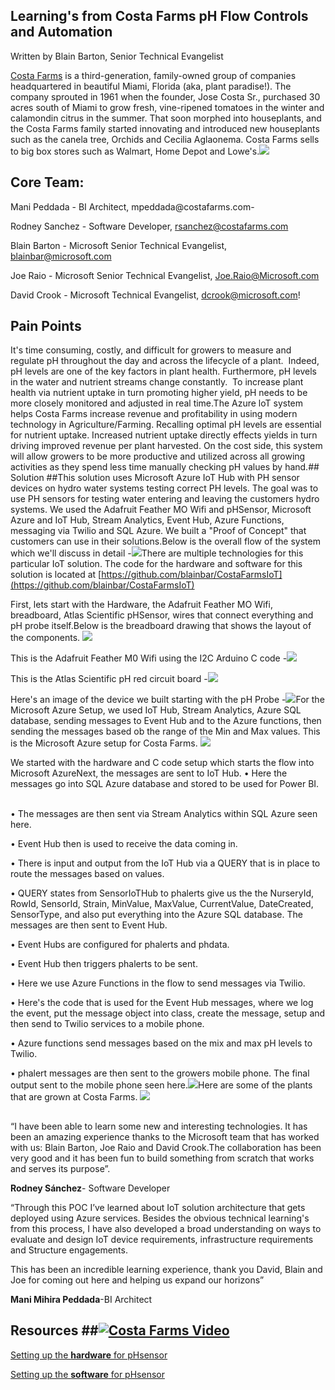 ## Learning's from Costa Farms pH Flow Controls and Automation

Written by Blain Barton, Senior Technical Evangelist

[Costa Farms](http://http://www.costafarms.com/) is a third-generation, family-owned group of companies headquartered in beautiful Miami, Florida (aka, plant paradise!). The company sprouted in 1961 when the founder, Jose Costa Sr., purchased 30 acres south of Miami to grow fresh, vine-ripened tomatoes in the winter and calamondin citrus in the summer. That soon morphed into houseplants, and the Costa Farms family started innovating and introduced new houseplants such as the canela tree, Orchids and Cecilia Aglaonema. Costa Farms sells to big box stores such as Walmart, Home Depot and Lowe's.![](https://github.com/blainbar/techcasestudies-private/blob/master/images/CostaTablestech.png)

## Core Team: ##

Mani Peddada - BI Architect, mpeddada@costafarms.com- 

Rodney Sanchez - Software Developer, rsanchez@costafarms.com

Blain Barton - Microsoft Senior Technical Evangelist, blainbar@microsoft.com

Joe Raio - Microsoft Senior Technical Evangelist, Joe.Raio@Microsoft.com

David Crook - Microsoft Technical Evangelist, dcrook@microsoft.com!

[](https://github.com/blainbar/techcasestudies-private/blob/master/images/CostaCore.png)
## Pain Points ##

It's time consuming, costly, and difficult for growers to measure and regulate pH throughout the day and across the lifecycle of a plant.  Indeed, pH levels are one of the key factors in plant health. Furthermore, pH levels in the water and nutrient streams change constantly.  To increase plant health via nutrient uptake in turn promoting higher yield, pH needs to be more closely monitored and adjusted in real time.The Azure loT system helps Costa Farms increase revenue and profitability in using modern technology in Agriculture/Farming. Recalling optimal pH levels are essential for nutrient uptake. Increased nutrient uptake directly effects yields in turn driving improved revenue per plant harvested. On the cost side, this system will allow growers to be more productive and utilized across all growing activities as they spend less time manually checking pH values by hand.## Solution ##This solution uses Microsoft Azure IoT Hub with PH sensor devices on hydro water systems testing correct PH levels. The goal was to use PH sensors for testing water entering and leaving the customers hydro systems. We used the Adafruit Feather MO Wifi and pHSensor, Microsoft Azure and IoT Hub, Stream Analytics, Event Hub, Azure Functions, messaging via Twilio and SQL Azure. We built a "Proof of Concept" that customers can use in their solutions.Below is the overall flow of the system which we'll discuss in detail -![](https://github.com/blainbar/techcasestudies-private/blob/master/images/CostaIoT1.PNG)There are multiple technologies for this particular IoT solution. The code for the hardware and software for this solution is located at [https://github.com/blainbar/CostaFarmsIoT](https://github.com/blainbar/CostaFarmsIoT) 

First, lets start with the Hardware, the Adafruit Feather MO Wifi, breadboard, Atlas Scientific pHSensor, wires that connect everything and pH probe itself.Below is the breadboard drawing that shows the layout of the components. ![](https://github.com/blainbar/techcasestudies-private/blob/master/images/Costaboard1.png)

This is the Adafruit Feather M0 Wifi using the I2C Arduino C code -![](https://github.com/blainbar/techcasestudies-private/blob/master/images/CostaAdafruitfeather2.png)

This is the Atlas Scientific pH red circuit board -![](https://github.com/blainbar/techcasestudies-private/blob/master/images/CostaPhcircuit3.png)

Here's an image of the device we built starting with the pH Probe -![](https://github.com/blainbar/techcasestudies-private/blob/master/images/CostaPhprobe1.PNG)For the Microsoft Azure Setup, we used IoT Hub, Stream Analytics, Azure SQL database, sending messages to Event Hub and to the Azure functions, then sending the messages based ob the range of the Min and Max values. This is the Microsoft Azure setup for Costa Farms. ![](https://github.com/blainbar/techcasestudies-private/blob/master/images/Costaazureportalapps.PNG)

We started with the hardware and C code setup which starts the flow into Microsoft AzureNext, the messages are sent to IoT Hub. • Here the messages go into SQL Azure database and stored to be used for Power BI.    

• The messages are then sent via Stream Analytics within SQL Azure seen here.   

• Event Hub then is used to receive the data coming in.   

• There is input and output from the IoT Hub via a QUERY that is in place to route the messages based on values.  

• QUERY states from SensorIoTHub to phalerts give us the the NurseryId, RowId, SensorId, Strain, MinValue, MaxValue, CurrentValue, DateCreated, SensorType, and also put everything into the Azure SQL database. The messages are then sent to Event Hub.  

• Event Hubs are configured for phalerts and phdata.   

• Event Hub then triggers phalerts to be sent.  

• Here we use Azure Functions in the flow to send messages via Twilio.   

• Here's the code that is used for the Event Hub messages, where we log the event, put the message object into class, create the message, setup and then send to Twilio services to a mobile phone.   

• Azure functions send messages based on the mix and max pH levels to Twilio.   

• phalert messages are then sent to the growers mobile phone. The final output sent to the mobile phone seen here.![](https://github.com/blainbar/techcasestudies-private/blob/master/images/Costafinaloutput.PNG)Here are some of the plants that are grown at Costa Farms. ![](https://github.com/blainbar/techcasestudies-private/blob/master/images/CostaFlowers.png)
##

“I have been able to learn some new and interesting technologies. It has been an amazing experience thanks to the Microsoft team that has worked with us: Blain Barton, Joe Raio and David Crook.The collaboration has been very good and it has been fun to build something from scratch that works and serves its purpose”.  

**Rodney Sánchez**- Software Developer

“Through this POC I’ve learned about IoT solution architecture that gets deployed using Azure services. Besides the obvious technical learning's from this process, I have also developed a broad understanding on ways to evaluate and design IoT device requirements, infrastructure requirements and Structure engagements. 

This has been an incredible learning experience, thank you David, Blain and Joe for coming out here and helping us expand our horizons”  

**Mani Mihira Peddada**-BI Architect

## Resources ##[![Costa Farms Video](http://img.youtube.com/vi/xVkgiIojwCc/0.jpg)](http://www.youtube.com/watch?v=xVkgiIojwCc)


[Setting up the **hardware** for pHsensor](https://blogs.msdn.microsoft.com/blainbar/2016/10/25/hardware-assembly-for-the-adafruit-feather-m0-wifi-with-the-atlas-scientific-ph-sensor-for-remotely-monitoring-ph-water-levels-in-microsoft-azure-article-1-or-2/)

[Setting up the **software** for pHsensor](https://blogs.msdn.microsoft.com/blainbar/2016/10/25/setting-up-software-for-the-adafruit-feather-m0-wifi-using-the-arduino-ide-and-c-code-for-remotely-monitoring-ph-sensors-in-microsoft-azure-article-2-of-2)
